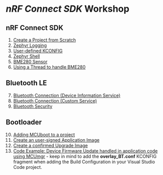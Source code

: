 # _nRF Connect SDK_ Workshop

## nRF Connect SDK 
1) [Create a Project from Scratch](https://github.com/ChrisKurz/nRF_Connect_SDK/blob/main/doc/NCSv2.3.0_01_ProjectFromScratch.md)
2) [Zephyr Logging](https://github.com/ChrisKurz/nRF_Connect_SDK/blob/main/doc/NCSv2.3.0_02_ZephyrLogging.md)
3) [User-defined KCONFIG](https://github.com/ChrisKurz/nRF_Connect_SDK/blob/main/doc/NCSv2.3.0_03_User-Defined_KCONFIG.md)
4) [Zephyr Shell](https://github.com/ChrisKurz/nRF_Connect_SDK/blob/main/doc/NCSv2.3.0_10_ZephyrShell.md)
5) [BME280 Sensor ](https://github.com/ChrisKurz/nRF_Connect_SDK/blob/main/doc/NCSv2.3.0_ZDD_Sensors_BME280_nRF52840.md)
6) [Using a Thread to handle BME280](https://github.com/ChrisKurz/nRF_Connect_SDK/blob/main/doc/NCSv2.3.0_ZKS_Threads_BME280.md)

## Bluetooth LE
7) [Bluetooth Connection (Device Information Service)](https://github.com/ChrisKurz/Bluetooth/blob/main/doc/NCSv2.3.0_02_peripheral_Service_DeviceInformation.md)
8) [Bluetooth Connection (Custom Service)](https://github.com/ChrisKurz/Bluetooth/blob/main/doc/NCSv2.3.0_03_peripheral_CustomService.md)
9) [Bluetooth Security](https://github.com/ChrisKurz/Bluetooth/blob/main/doc/NCSv2.3.0_10_peripheral_EnableSecurity.md)

## Bootloader
10) [Adding MCUboot to a project](https://github.com/ChrisKurz/MCUboot/blob/main/doc/NCSv2.3.0_01-AddingMcubootToProject.md)
11) [Create an user-signed Application Image](https://github.com/ChrisKurz/MCUboot/blob/main/doc/NCSv2.3.0_ImageSigning_(ecdsa-p256).md)
12) [Create a confirmed Upgrade Image](https://github.com/ChrisKurz/MCUboot/blob/main/doc/NCSv2.3.0_01a-SwapTypePermanent.md)
13) [Code Example: Device Firmware Update handled in application code using MCUmgr](https://developer.nordicsemi.com/nRF_Connect_SDK/doc/latest/zephyr/samples/subsys/mgmt/mcumgr/smp_svr/README.html) - keep in mind to add the __overlay_BT.conf__ KCONFIG fragment when adding the Build Configuration in your Visual Studio Code project. 
